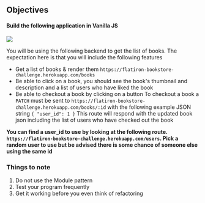 ## Objectives 

#### Build the following application in Vanilla JS 

![](example.gif)

You will be using the following backend to get the list of books. The expectation here is that you will include the following features

- Get a list of books & render them 
  `https://flatiron-bookstore-challenge.herokuapp.com/books`
- Be able to click on a book, you should see the book's thumbnail and description and a list of users who have liked the book
- Be able to checkout a book by clicking on a button
	To checkout a book a `PATCH` must be sent to `https://flatiron-bookstore-challenge.herokuapp.com/books/:id` with the following example JSON string `{ "user_id": 1 }`
  This route will respond with the updated book json including the list of users who have checked out the book 
      
      
__You can find a user_id to use by looking at the following route. `https://flatiron-bookstore-challenge.herokuapp.com/users`. Pick a random user to use but be advised there is some chance of someone else using the same id__


### Things to note 

1. Do not use the Module pattern 
2. Test your program frequently 
3. Get it working before you even think of refactoring 